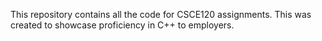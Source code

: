 This repository contains all the code for CSCE120 assignments. This was created to showcase proficiency in C++ to employers. 
